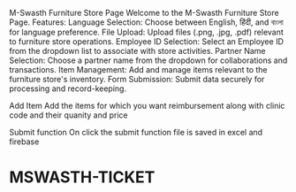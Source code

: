 ﻿M-Swasth Furniture Store Page
Welcome to the M-Swasth Furniture Store Page. 
Features:
Language Selection:
Choose between English, हिंदी, and বাংলা for language preference.
File Upload:
Upload files (.png, .jpg, .pdf) relevant to furniture store operations.
Employee ID Selection:
Select an Employee ID from the dropdown list to associate with store activities.
Partner Name Selection:
Choose a partner name from the dropdown for collaborations and transactions.
Item Management:
Add and manage items relevant to the furniture store's inventory.
Form Submission:
Submit data securely for processing and record-keeping.

Add Item
Add the items for which you want reimbursement along with clinic code and their quanity and price

Submit function
On click the submit function file is saved in excel and firebase 



# MSWASTH-TICKET

